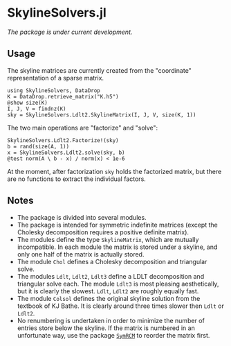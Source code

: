 # SkylineSolvers.jl

*The package is under current development.*

## Usage

The skyline matrices are currently created from the "coordinate" representation of a
sparse matrix.
```
using SkylineSolvers, DataDrop
K = DataDrop.retrieve_matrix("K.h5")
@show size(K)
I, J, V = findnz(K)     
sky = SkylineSolvers.Ldlt2.SkylineMatrix(I, J, V, size(K, 1))
```

The two main operations are "factorize" and "solve":
```
SkylineSolvers.Ldlt2.Factorize!(sky)
b = rand(size(A, 1))
x = SkylineSolvers.Ldlt2.solve(sky, b)
@test norm(A \ b - x) / norm(x) < 1e-6
```

At the moment, after factorization `sky` holds the factorized matrix, but there
are no functions to extract the individual factors.

## Notes

- The package is divided into several modules.
- The package is intended for symmetric indefinite matrices (except the Cholesky
  decomposition requires a positive definite matrix).
- The modules define the type `SkylineMatrix`, which are mutually incompatible.
  In each module the matrix is stored under a skyline, and only one half of the
  matrix is actually stored.
- The module `Chol` defines a Cholesky decomposition and triangular solve.
- The modules `Ldlt`, `Ldlt2`, `Ldlt3` define a LDLT decomposition and
  triangular solve each. The module `Ldlt3` is most pleasing aesthetically, but
  it is clearly the slowest. `Ldlt`, `Ldlt2` are roughly equally fast.
- The module `Colsol` defines the original skyline solution from the textbook of
  KJ Bathe. It is clearly around three times slower then  `Ldlt` or `Ldlt2`.
- No renumbering is undertaken in order to minimize the number of entries store
  below the skyline. If the matrix is numbered in an unfortunate way, use the
  package [`SymRCM`](https://github.com/PetrKryslUCSD/SymRCM.jl) to reorder the
  matrix first.